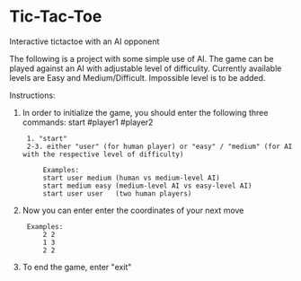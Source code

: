 # Tic-Tac-Toe
 Interactive tictactoe with an AI opponent
 
The following is a project with some simple use of AI. The game can be played against an AI with adjustable level of difficulity. Currently available levels are Easy and Medium/Difficult. Impossible level is to be added.


Instructions:

1. In order to initialize the game, you should enter the following three commands: start #player1 #player2

		1. "start"
		2-3. either "user" (for human player) or "easy" / "medium" (for AI with the respective level of difficulty)

			Examples:
			start user medium (human vs medium-level AI)
			start medium easy (medium-level AI vs easy-level AI)
			start user user   (two human players)

2. Now you can enter enter the coordinates of your next move

		Examples:
			2 2
			1 3
			2 2

3. To end the game, enter "exit"
